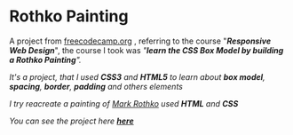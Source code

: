 # Rothko Painting 
A project from <a href="https://freecodecamp.org">freecodecamp.org</a> , referring to the course "***Responsive Web Design***", the  course I took was <em> "***learn the CSS Box Model by building a Rothko Painting***".<em>

It's a project, that I used **CSS3** and **HTML5** to learn about **box model**, **spacing**, **border**, **padding** and others elements

I try reacreate a painting of *<a href="https://pt.wikipedia.org/wiki/Mark_Rothko" target="_blank">Mark Rothko</a>* used **HTML** and **CSS**

You can see the project here <a href="https://codepen.io/RobertSilva/pen/OJvLdaP">**here**</a> 
 
  
